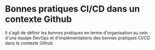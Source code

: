 # Bonnes pratiques CI/CD dans un contexte Github

Il s'agit de définir les bonnes pratiques en terme d'organisation au sein d'une équipe DevOps et d'implémentations des bonnes pratiques CI/CD dans le contexte Github
